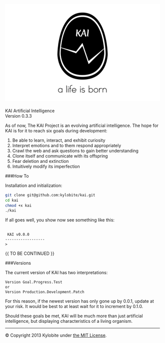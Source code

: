 ![KAI Egg](logo.png)
-----
KAI Artificial Intelligence<br>Version 0.3.3

As of now, The KAI Project is an evolving artificial intelligence. The hope for KAI is for it to reach six goals during development:

1.  Be able to learn, interact, and exhibit curiosity
2.  Interpret emotions and to them respond appropriately
3.  Crawl the web and ask questions to gain better understanding
4.  Clone itself and communicate with its offspring
5.  Fear deletion and extinction
6.  Intuitively modify its imperfection


###How To

Installation and initialization:

```bash
git clone git@github.com:kylobite/kai.git
cd kai
chmod +x kai
./kai
```

If all goes well, you show now see something like this:

```

 KAI v0.0.0
------------------
> 
```

{{ TO BE CONTINUED }}


###Versions

The current version of KAI has two interpretations:

```
Version Goal.Progress.Test
or
Version Production.Development.Patch
```

For this reason, if the newest version has only gone up by 0.0.1, update at your risk. It would be best to at least wait for it to increment by 0.1.0.

Should these goals be met, KAI will be much more than just artificial intelligence, but displaying characteristics of a living organism.
***
&copy; Copyright 2013 Kylobite under [the MIT License](LICENSE).